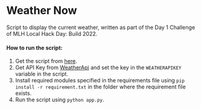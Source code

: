 # Weather Now
Script to display the current weather, written as part of the Day 1 Challenge of MLH Local Hack Day: Build 2022.

#### How to run the script:
1. Get the script from [here](https://raw.githubusercontent.com/nanna7077/LHDBuild22/main/WeatherNow/app.py).
2. Get API Key from [WeatherApi](https://www.weatherapi.com/) and set the key in the ```WEATHERAPIKEY``` variable in the script.
3. Install required modules specified in the requirements file using ```pip install -r requirement.txt``` in the folder where the requirement file exists.
4. Run the script using ```python app.py```.
